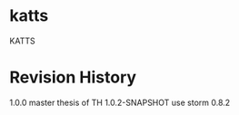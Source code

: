 katts
=====

KATTS

Revision History
================
1.0.0             master thesis of TH 
1.0.2-SNAPSHOT    use storm 0.8.2 